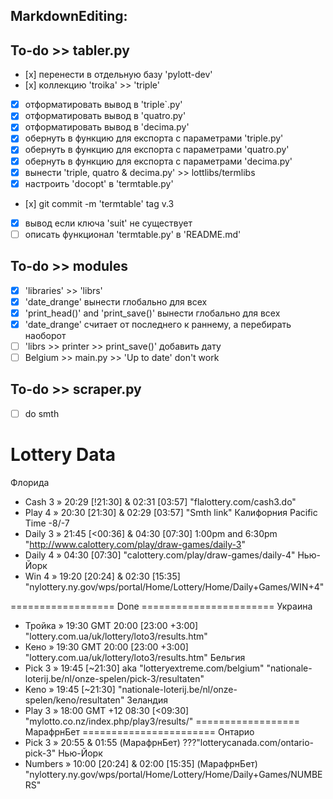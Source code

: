 MarkdownEditing:
---------------

  ## To-do >> tabler.py
  - [х] перенести в отдельную базу 'pylott-dev'
  - [х] коллекцию 'troika' >> 'triple'
  - [x] отформатировать вывод в 'triple`.py'
  - [x] отформатировать вывод в 'quatro.py'
  - [x] отформатировать вывод в 'decima.py'
  - [x] обернуть в функцию для експорта с параметрами 'triple.py'
  - [x] обернуть в функцию для експорта с параметрами 'quatro.py'
  - [x] обернуть в функцию для експорта с параметрами 'decima.py'
  - [x] вынести 'triple, quatro & decima.py' >> lottlibs/termlibs
  - [x] настроить 'docopt' в 'termtable.py'
  - [х] git commit -m 'termtable' tag v.3
  - [x] вывод если ключа 'suit' не существует 
  - [ ] описать функционал 'termtable.py' в 'README.md'
  
  ## To-do >> modules
  - [x] 'libraries' >> 'librs'
  - [x] 'date_drange' вынести глобально для всех
  - [x] 'print_head()' and 'print_save()' вынести глобально для всех
  - [x] 'date_drange' считает от последнего к раннему, а перебирать наоборот
  - [ ] 'librs >> printer >> print_save()' добавить дату
  - [ ] Belgium >> main.py >> 'Up to date' don't work

  ## To-do >> scraper.py
  - [ ] do smth

Lottery Data 
====================================================
Флорида
  - Cash 3 » 20:29 [!21:30] & 02:31 [03:57]
    "flalottery.com/cash3.do"
  - Play 4 » 20:30 [21:30] & 02:29 [03:57]
    "Smth link"
Калифорния Pacific Time -8/-7
  - Daily 3 » 21:45 [<00:36] & 04:30 [07:30]
    1:00pm and 6:30pm 
    "http://www.calottery.com/play/draw-games/daily-3"
  - Daily 4 » 04:30 [07:30]
    "calottery.com/play/draw-games/daily-4"
Нью-Йорк
  - Win 4   » 19:20 [20:24] & 02:30 [15:35]
    "nylottery.ny.gov/wps/portal/Home/Lottery/Home/Daily+Games/WIN+4"

==================  Done  =======================
Украина
  - Тройка » 19:30 GMT 20:00 [23:00 +3:00]
    "lottery.com.ua/uk/lottery/loto3/results.htm"
  - Кено   » 19:30 GMT 20:00 [23:00 +3:00]
    "lottery.com.ua/uk/lottery/loto3/results.htm"
Бельгия
  - Pick 3 » 19:45 [~21:30] aka "lotteryextreme.com/belgium"
    "nationale-loterij.be/nl/onze-spelen/pick-3/resultaten"
  - Keno » 19:45 [~21:30]
    "nationale-loterij.be/nl/onze-spelen/keno/resultaten"
Зеландия
  - Play 3 » 18:00 GMT +12 08:30 [<09:30]
    "mylotto.co.nz/index.php/play3/results/"
==================  МарафрнБет  =======================
Онтарио
  - Pick 3 » 20:55 & 01:55 (МарафрнБет)
    ???"lotterycanada.com/ontario-pick-3"
Нью-Йорк
  - Numbers » 10:00 [20:24] & 02:00 [15:35] (МарафрнБет)
    "nylottery.ny.gov/wps/portal/Home/Lottery/Home/Daily+Games/NUMBERS"